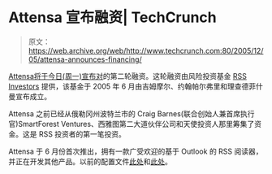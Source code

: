 # Attensa 宣布融资| TechCrunch

> 原文：<https://web.archive.org/web/http://www.techcrunch.com:80/2005/12/05/attensa-announces-financing/>

[Attensa](https://web.archive.org/web/20151227195159/http://www.attensa.com/)[将于今日(周一)宣布对](https://web.archive.org/web/20151227195159/http://www.attensa.com/news_inc.php?story=120505PR)的第二轮融资。这轮融资由风险投资基金 [RSS Investors](https://web.archive.org/web/20151227195159/http://news.com.com/RSS+lures+venture+capital+dollars/2100-1038_3-5778367.html) 提供，该基金于 2005 年 6 月由吉姆摩尔、约翰帕尔弗里和理查德菲什曼宣布成立。

Attensa 之前已经从俄勒冈州波特兰市的 Craig Barnes(联合创始人兼首席执行官)SmartForest Ventures、西雅图第二大道伙伴公司和天使投资人那里筹集了资金。这是 RSS 投资者的第一笔投资。

Attensa 于 6 月份首次推出，拥有一款广受欢迎的基于 Outlook 的 RSS 阅读器，并正在开发其他产品。以前的配置文件[此处](https://web.archive.org/web/20151227195159/http://www.techcrunch.com/2005/08/29/attensa-the-smart-rss-reader/)和[此处](https://web.archive.org/web/20151227195159/http://www.techcrunch.com/2005/09/25/attensa-adds-tagging/)。
